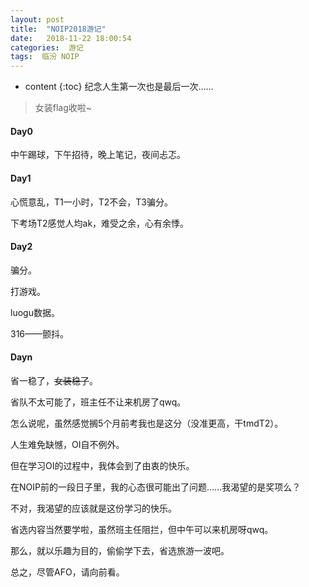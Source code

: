 ```yaml
---
layout: post
title:  "NOIP2018游记"
date:   2018-11-22 18:00:54
categories:  游记
tags:  临汾 NOIP
---
```

* content
{:toc}
纪念人生第一次也是最后一次……

> 女装flag收啦~

<!-- more -->

#### Day0

中午踢球，下午招待，晚上笔记，夜间忐忑。

#### Day1

心慌意乱，T1一小时，T2不会，T3骗分。

下考场T2感觉人均ak，难受之余，心有余悸。

#### Day2

骗分。

打游戏。

luogu数据。

316——颤抖。

#### Dayn

省一稳了，~~女装稳了~~。

省队不太可能了，班主任不让来机房了qwq。



怎么说呢，虽然感觉搁5个月前考我也是这分（没准更高，干tmdT2）。

人生难免缺憾，OI自不例外。

但在学习OI的过程中，我体会到了由衷的快乐。

在NOIP前的一段日子里，我的心态很可能出了问题……我渴望的是奖项么？

不对，我渴望的应该就是这份学习的快乐。

省选内容当然要学啦，虽然班主任阻拦，但中午可以来机房呀qwq。

那么，就以乐趣为目的，偷偷学下去，省选旅游一波吧。

总之，尽管AFO，请向前看。







